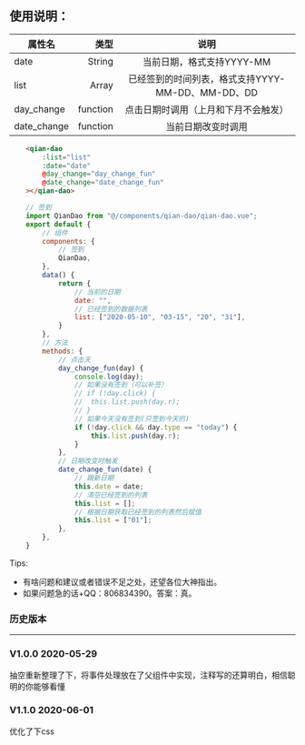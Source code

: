 ## 使用说明：
| 属性名		| 类型			|  说明													|
| --------		| -----:		| :----:												|
| date			| String		|  当前日期，格式支持YYYY-MM							|
| list			| Array			|  已经签到的时间列表，格式支持YYYY-MM-DD、MM-DD、DD	|
| day_change	|    function	|  点击日期时调用（上月和下月不会触发）										|
| date_change	|    function	|  当前日期改变时调用									|

```html
	<qian-dao
		:list="list"
		:date="date"
		@day_change="day_change_fun"
		@date_change="date_change_fun"
	></qian-dao>
```

```javascript
    // 签到
    import QianDao from "@/components/qian-dao/qian-dao.vue";
    export default {
		// 组件
		components: {
			// 签到
			QianDao,
		},
		data() {
			return {
				// 当前的日期
				date: "",
				// 已经签到的数据列表
				list: ["2020-05-10", "03-15", "20", "31"],
			}
		},
		// 方法
		methods: {
			// 点击天
			day_change_fun(day) {
				console.log(day);
				// 如果没有签到（可以补签）
				// if (!day.click) {
				// 	this.list.push(day.r);
				// }
				// 如果今天没有签到(只签到今天的)
				if (!day.click && day.type == "today") {
					this.list.push(day.r);
				}
			},
			// 日期改变时触发
			date_change_fun(date) {
				// 跟新日期
				this.date = date;
				// 清空已经签到的列表
				this.list = [];
				// 根据日期获取已经签到的列表然后赋值
				this.list = ["01"];
			},
		},
	}
```

Tips:
  * 有啥问题和建议或者错误不足之处，还望各位大神指出。
  * 如果问题急的话+QQ：806834390。答案：真。

### 历史版本
----
### V1.0.0   2020-05-29
抽空重新整理了下，将事件处理放在了父组件中实现，注释写的还算明白，相信聪明的你能够看懂
### V1.1.0   2020-06-01
优化了下css
